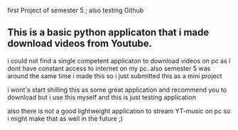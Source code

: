 first Project of semester 5 ;
also testing Github


## This is a basic python applicaton that i made download videos from Youtube. 
i could not find a single competent applicaton to download videos on pc as i dont have constant access to internet on my pc.
also semester 5 was around the same time i made this so i just submitted this as a mini project

i wont's start shilling this as some great application and recommend you to download but i use this myself and this is just testing application 

also there is not a good lightweight application to stream YT-music on pc so i might make that as well in the future ;)
